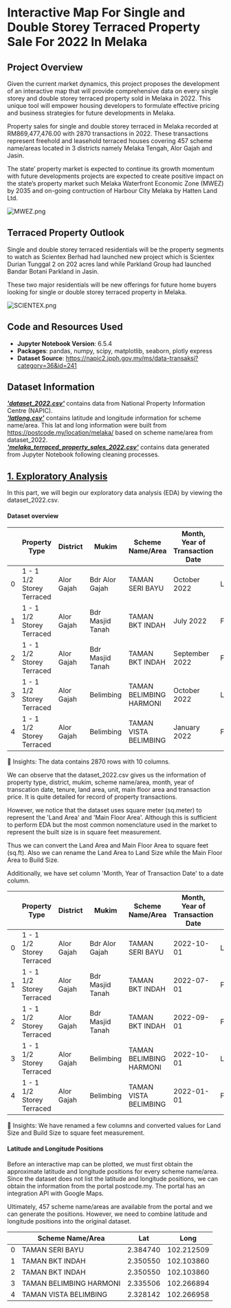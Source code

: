 # Interactive Map For Single and Double Storey Terraced Property Sale For 2022 In Melaka

## Project Overview 
Given the current market dynamics, this project proposes the development of an interactive map that will provide comprehensive data on every single storey and double storey terraced property sold in Melaka in 2022. This unique tool will empower housing developers to formulate effective pricing and business strategies for future developments in Melaka.   

Property sales for single and double storey terraced in Melaka recorded at RM869,477,476.00 with 2870 transactions in 2022. These transactions represent freehold and leasehold terraced houses covering 457 scheme name/areas located in 3 districts namely Melaka Tengah, Alor Gajah and Jasin.

The state’ property market is expected to continue its growth momentum with future developments projects are expected to create positive impact on the state’s property market such Melaka Waterfront Economic Zone (MWEZ) by 2035 and on-going contruction of Harbour City Melaka by Hatten Land Ltd.

![MWEZ.png](https://lh6.googleusercontent.com/u3S4EjKsun7Jt-ps9r-lcqcxqUaZU_ivDgh3LXEvsizJRh9AQ5GxMCVMOOpPoznHfpnCPnAHyP4jsPEH667fTL2Kq877bu0YduAXCWbptZ-6_uCgzvZhQ2We_Son0_FRQiFDOybG)

## Terraced Property Outlook

Single and double storey terraced residentials will be the property segments to watch as Scientex Berhad had launched new project which is Scientex Durian Tunggal 2 on 202 acres land while Parkland Group had launched Bandar Botani Parkland in Jasin.

These two major residentials will be new offerings for future home buyers looking for single or double storey terraced property in Melaka.

![SCIENTEX.png](https://scientex.com.my/wp-content/uploads/2021/09/Aerial-View-Photo.jpeg)

## Code and Resources Used

* __Jupyter Notebook Version__: 6.5.4
* __Packages__: pandas, numpy, scipy, matplotlib, seaborn, plotly express
* __Dataset Source__: https://napic2.jpph.gov.my/ms/data-transaksi?category=36&id=241

## Dataset Information

[_**'dataset_2022.csv'**_](https://github.com/wafiesa/Codes/blob/master/dataset_2022.csv) contains data from National Property Information Centre (NAPIC).<br>
[_**'latlong.csv'**_](https://github.com/wafiesa/Codes/blob/master/latlong.csv) contains latitude and longitude information for scheme name/area. This lat and long information were built from https://postcode.my/location/melaka/ based on scheme name/area from dataset_2022.<br>
[_**'melaka_terraced_property_sales_2022.csv'**_](https://github.com/wafiesa/Codes/blob/master/melaka_terraced_property_sales_2022.csv) contains data generated from Jupyter Notebook following cleaning processes.

## [1. Exploratory Analysis](https://github.com/wafiesa/Codes/blob/master/Melaka_Terraced_Property_Sales_2022.ipynb)

In this part, we will begin our exploratory data analysis (EDA) by viewing the dataset_2022.csv.

#### Dataset overview

|	|Property Type				|District	|Mukim				 |Scheme Name/Area			|Month, Year of Transaction Date	|Tenure		|Land Area	|Unit	|Main Floor Area	|Transaction Price|
|---|---------------------------|-----------|------------------- |---------------------------|----------------------------------|-----------|-----------|-------|-------------------|-----------------|
|0	|1 - 1 1/2 Storey Terraced	|Alor Gajah	|Bdr Alor Gajah	     |TAMAN SERI BAYU	         |October 2022	                    |Leasehold	|143.0	    |sq.m	|85.84	            |200000           |
|1	|1 - 1 1/2 Storey Terraced	|Alor Gajah	|Bdr Masjid Tanah	 |TAMAN BKT INDAH			 |July 2022							|Freehold	|143.0		|sq.m	|76.64				|173000			  |
|2	|1 - 1 1/2 Storey Terraced	|Alor Gajah	|Bdr Masjid Tanah	 |TAMAN BKT INDAH			 |September 2022					|Freehold	|143.0	    |sq.m	|77.01				|210000           |
|3	|1 - 1 1/2 Storey Terraced	|Alor Gajah	|Belimbing			 |TAMAN BELIMBING HARMONI	 |October 2022						|Leasehold	|232.0	    |sq.m	|75.72				|361111           |
|4	|1 - 1 1/2 Storey Terraced	|Alor Gajah	|Belimbing			 |TAMAN VISTA BELIMBING	     |January 2022						|Freehold	|128.0	    |sq.m	|83.61				|230000           |

🔶 Insights: The data contains 2870 rows with 10 columns.  

We can observe that the dataset_2022.csv gives us the information of property type, district, mukim, scheme name/area, month, year of transcation date, tenure, land area, unit, main floor area and transaction price. It is quite detailed for record of property transactions.

However, we notice that the dataset uses square meter (sq.meter) to represent the 'Land Area' and 'Main Floor Area'. Although this is sufficient to perform EDA but the most common nomenclature used in the market to represent the built size is in square feet measurement.

Thus we can convert the Land Area and Main Floor Area to square feet (sq.ft). Also we can rename the Land Area to Land Size while the Main Floor Area to Build Size. 

Additionally, we have set column 'Month, Year of Transaction Date' to a date column. 

|	|Property Type				|District	|Mukim				 |Scheme Name/Area			 |Month, Year of Transaction Date	|Tenure		|Land Size	|Unit	|Build Size	|Transaction Price|
|---|---------------------------|-----------|------------------- |---------------------------|----------------------------------|-----------|-----------|-------|-------------------|-----------------|
|0	|1 - 1 1/2 Storey Terraced	|Alor Gajah	|Bdr Alor Gajah	     |TAMAN SERI BAYU	         |2022-10-01	                    |Leasehold	|1539.2377  |sq.ft	|923.9731	        |200000           |
|1	|1 - 1 1/2 Storey Terraced	|Alor Gajah	|Bdr Masjid Tanah	 |TAMAN BKT INDAH			 |2022-07-01							|Freehold	|1539.2377	|sq.ft	|824.9453			|173000			  |
|2	|1 - 1 1/2 Storey Terraced	|Alor Gajah	|Bdr Masjid Tanah	 |TAMAN BKT INDAH			 |2022-09-01					|Freehold	|1539.2377  |sq.ft	|828.9279			|210000           |
|3	|1 - 1 1/2 Storey Terraced	|Alor Gajah	|Belimbing			 |TAMAN BELIMBING HARMONI	 |2022-10-01						|Leasehold	|2497.2248  |sq.ft	|815.0425			|361111           |
|4	|1 - 1 1/2 Storey Terraced	|Alor Gajah	|Belimbing			 |TAMAN VISTA BELIMBING	     |2022-01-01						|Freehold	|1377.7792	|sq.ft	|899.9697			|230000           |

🔶 Insights: We have renamed a few columns and converted values for Land Size and Build Size to square feet measurement. 

#### Latitude and Longitude Positions

Before an interactive map can be plotted, we must first obtain the approximate latitude and longitude positions for every scheme name/area. Since the dataset does not list the latitude and longitude positions, we can obtain the information from the portal postcode.my. The portal has an integration API with Google Maps.

Ultimately, 457 scheme name/areas are available from the portal and we can generate the positions. However, we need to combine latitude and longitude positions into the original dataset.

|	|Scheme Name/Area			|Lat	    |Long		|
|---|---------------------------|-----------|-----------|
|0	|TAMAN SERI BAYU	        |2.384740   |102.212509 |
|1	|TAMAN BKT INDAH			|2.350550	|102.103860 |
|2	|TAMAN BKT INDAH			|2.350550   |102.103860 |
|3	|TAMAN BELIMBING HARMONI	|2.335506	|102.266894 |
|4	|TAMAN VISTA BELIMBING   	|2.328142	|102.266958 |
